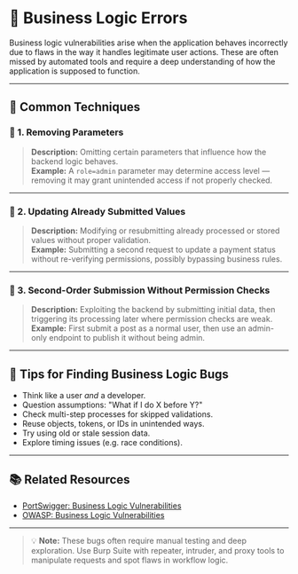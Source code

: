 # 🧠 Business Logic Errors

Business logic vulnerabilities arise when the application behaves incorrectly due to flaws in the way it handles legitimate user actions. These are often missed by automated tools and require a deep understanding of how the application is supposed to function.

---

## 🔹 Common Techniques

### 🚫 1. Removing Parameters

> **Description:** Omitting certain parameters that influence how the backend logic behaves.  
> **Example:** A `role=admin` parameter may determine access level — removing it may grant unintended access if not properly checked.

---

### 🔁 2. Updating Already Submitted Values

> **Description:** Modifying or resubmitting already processed or stored values without proper validation.  
> **Example:** Submitting a second request to update a payment status without re-verifying permissions, possibly bypassing business rules.

---

### 🧪 3. Second-Order Submission Without Permission Checks

> **Description:** Exploiting the backend by submitting initial data, then triggering its processing later where permission checks are weak.  
> **Example:** First submit a post as a normal user, then use an admin-only endpoint to publish it without being admin.

---

## 🧰 Tips for Finding Business Logic Bugs

-   Think like a user _and_ a developer.
-   Question assumptions: "What if I do X before Y?"
-   Check multi-step processes for skipped validations.
-   Reuse objects, tokens, or IDs in unintended ways.
-   Try using old or stale session data.
-   Explore timing issues (e.g. race conditions).

---

## 📚 Related Resources

-   [PortSwigger: Business Logic Vulnerabilities](https://portswigger.net/web-security/logic-flaws)
-   [OWASP: Business Logic Vulnerabilities](https://owasp.org/www-community/attacks/Business_Logic_Attack)

---

> 💡 **Note:** These bugs often require manual testing and deep exploration. Use Burp Suite with repeater, intruder, and proxy tools to manipulate requests and spot flaws in workflow logic.
